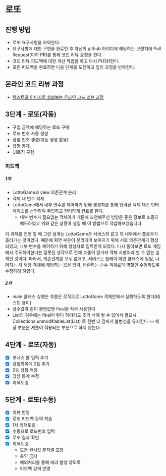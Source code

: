 # 로또
## 진행 방법
* 로또 요구사항을 파악한다.
* 요구사항에 대한 구현을 완료한 후 자신의 github 아이디에 해당하는 브랜치에 Pull Request(이하 PR)를 통해 코드 리뷰 요청을 한다.
* 코드 리뷰 피드백에 대한 개선 작업을 하고 다시 PUSH한다.
* 모든 피드백을 완료하면 다음 단계를 도전하고 앞의 과정을 반복한다.

## 온라인 코드 리뷰 과정
* [텍스트와 이미지로 살펴보는 온라인 코드 리뷰 과정](https://github.com/next-step/nextstep-docs/tree/master/codereview)


## 3단계 - 로또(자동)
* 구입 금액에 해당하는 로또 구매
* 로또 번호 자동 생성
* 당첨 번호 생성(자동 생성 활용)
* 당첨 통계
* UI로직 구현

### 피드백
##### 1차
* LottoGame과 view 의존관계 분리
* 객체 내 변수 삭제
* LottoGame에서 내부 변수를 제어하기 위해 생성자를 통해 입력된 객체 대신 인터페이스를 선언하여 주입하고 편리하게 컨트롤 한다.
    - 내부 변수가 필요없는 객체이기 때문에 조언해주신 방향은 좋은 정보로 소중히 메모하였고 위와 같은 상황이 생길 때 이 방법으로 작업해보겠습니다. 

이 과제를 진행 할 때 그린 설계는 LottoGame은 서비스와 같고 이 내부에서 플로우가 흘러가는 것이었다. 
때문에 화면 부분이 분리되어 보여지기 위해 서로 의존관계가 형성되었고, 내부 변수를 제어하기 위해 생성자로 입력받게 되었다.
다시 돌아보면 로또 게임에서 주도해야한다는 잘못된 생각으로 전체 흐름이 망가져 객체 지향이라 할 수 없는 설계인 것이다.
따라서, 의존관계를 모두 없애고, 서비스는 플레이 메인 클래스에 일임, 
나머지는 각 해당 객체에 해당하는 값을 입력, 반환하는 순수 객체로의 역할만 수행하도록 수정하려 하였다.

##### 2차
* main 클래스 실행은 흐름은 로직으로 LottoGame 객체안에서 실행하도록 한다(테스트 용이)
* 상수값과 같이 불변값엔 final을 적극 사용한다
* List의 경우에는 final이 된다 하더라도 추가 삭제 될 수 있어서 필요시  Collections.unmodifiableList(List) 로 한번 더 감싸서 불변성을 유지한다
 -> 해당 부분은 셔플이 적용되는 부분으로 하지 않는다.

## 4단계 - 로또(자동)

*[x] 보너스 볼 입력 추가 
*[x] 당첨목록에 2등 추가
*[x] 2등 당첨 적용
*[x] 당첨 통계 수정 
*[x] 리팩토링 

## 5단계 - 로또(수동)

*[x] 리뷰 반영
*[x] 로또 피드백 강의 학습
*[x] 1차 리팩토링
*[x] 수동으로 로또번호 입력
*[x] 로또 결과 확인 
*[x] 리팩토링
    * 모든 원시값 문자열 포장
    * 축약 금지
    * 예외처리를 통해 에러 발생 않도록
    * 피드백 강의 반영
